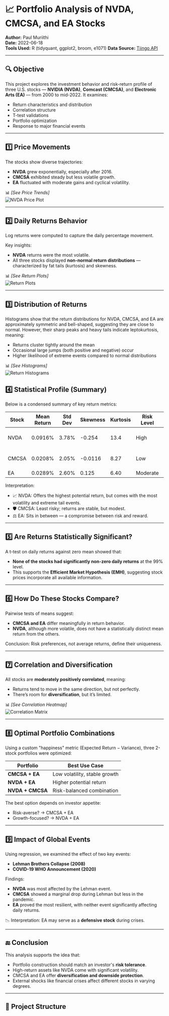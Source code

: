 # 📈 Portfolio Analysis of NVDA, CMCSA, and EA Stocks

**Author:** Paul Muriithi  
**Date:** 2022-06-18  
**Tools Used:** R (tidyquant, ggplot2, broom, e1071)
**Data Source:** [Tiingo API](https://www.tiingo.com/)

---

## 🔍 Objective

This project explores the investment behavior and risk-return profile of three U.S. stocks — **NVIDIA (NVDA)**, **Comcast (CMCSA)**, and **Electronic Arts (EA)** — from 2000 to mid-2022. It examines:

- Return characteristics and distribution
- Correlation structure
- T-test validations
- Portfolio optimization
- Response to major financial events

---

## 1️⃣ Price Movements

The stocks show diverse trajectories:

- **NVDA** grew exponentially, especially after 2016.
- **CMCSA** exhibited steady but less volatile growth.
- **EA** fluctuated with moderate gains and cyclical volatility.

📊 *[See Price Trends]*  
![NVDA Price Plot](plots/stock_prices.png)

---

## 2️⃣ Daily Returns Behavior

Log returns were computed to capture the daily percentage movement.

Key insights:

- **NVDA** returns were the most volatile.
- All three stocks displayed **non-normal return distributions** — characterized by fat tails (kurtosis) and skewness.

📊 *[See Return Plots]*  
![Return Plots](plots/daily_returns.png)

---

## 3️⃣ Distribution of Returns

Histograms show that the return distributions for NVDA, CMCSA, and EA are approximately symmetric and bell-shaped, suggesting they are close to normal. However, their sharp peaks and heavy tails indicate leptokurtosis, meaning:

- Returns cluster tightly around the mean
- Occasional large jumps (both positive and negative) occur
- Higher likelihood of extreme events compared to normal distributions

📊 *[See Histograms]*  
![Return Histograms](plots/returns_histograms.png)



## 4️⃣ Statistical Profile (Summary)
Below is a condensed summary of key return metrics:

| Stock | Mean Return | Std Dev | Skewness | Kurtosis | Risk Level | Profile                |
| ----- | ----------- | ------- | -------- | -------- | ---------- | ---------------------- |
| NVDA  | 0.0916%     | 3.78%   | -0.254   | 13.4     | High       | High risk, high return |
| CMCSA | 0.0208%     | 2.05%   | -0.0116  | 8.27     | Low        | Low risk, low return   |
| EA    | 0.0289%     | 2.60%   | 0.125    | 6.40     | Moderate   | Balanced               |


Interpretation:

- 📈 NVDA: Offers the highest potential return, but comes with the most volatility and extreme tail events.
- 🛡️ CMCSA: Least risky; returns are stable, but modest.
- ⚖️ EA: Sits in between — a compromise between risk and reward.

---

## 5️⃣ Are Returns Statistically Significant?

A t-test on daily returns against zero mean showed that:

- **None of the stocks had significantly non-zero daily returns** at the 99% level.
- This supports the **Efficient Market Hypothesis (EMH)**, suggesting stock prices incorporate all available information.

---

## 6️⃣ How Do These Stocks Compare?

Pairwise tests of means suggest:

- **CMCSA and EA** differ meaningfully in return behavior.
- **NVDA**, although more volatile, does not have a statistically distinct mean return from the others.

Conclusion: Risk preferences, not average returns, define their uniqueness.

---

## 7️⃣ Correlation and Diversification

All stocks are **moderately positively correlated**, meaning:

- Returns tend to move in the same direction, but not perfectly.
- There’s room for **diversification**, but it’s limited.

📊 *[See Correlation Heatmap]*  
![Correlation Matrix](plots/correlation_matrix.png)

---

## 8️⃣ Optimal Portfolio Combinations

Using a custom "happiness" metric (Expected Return − Variance), three 2-stock portfolios were optimized:

| Portfolio        | Best Use Case                  |
|------------------|-------------------------------|
| **CMCSA + EA**   | Low volatility, stable growth |
| **NVDA + EA**    | Higher potential return       |
| **NVDA + CMCSA** | Risk-balanced combination     |

The best option depends on investor appetite:
- Risk-averse? → CMCSA + EA  
- Growth-focused? → NVDA + EA

---

## 9️⃣ Impact of Global Events

Using regression, we examined the effect of two key events:

- **Lehman Brothers Collapse (2008)**
- **COVID-19 WHO Announcement (2020)**

Findings:

- **NVDA** was most affected by the Lehman event.
- **CMCSA** showed a marginal drop during Lehman but less in the pandemic.
- **EA** proved the most resilient, with neither event significantly affecting daily returns.

📉 Interpretation: EA may serve as a **defensive stock** during crises.

---

## 🔚 Conclusion

This analysis supports the idea that:

- Portfolio construction should match an investor's **risk tolerance**.
- High-return assets like NVDA come with significant volatility.
- CMCSA and EA offer **diversification and downside protection**.
- External shocks like financial crises affect different stocks in varying degrees.

---

## 📁 Project Structure

